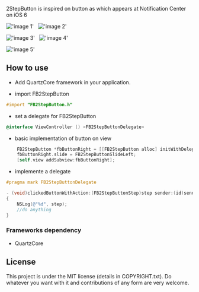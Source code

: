 2StepButton is inspired on button as which appears at Notification Center on iOS 6



!['image 1'](https://dl.dropboxusercontent.com/u/4586579/2stepbutton/1.PNG) &nbsp; !['image 2'](https://dl.dropboxusercontent.com/u/4586579/2stepbutton/2.PNG)


!['image 3'](https://dl.dropboxusercontent.com/u/4586579/2stepbutton/3.PNG) &nbsp; !['image 4'](https://dl.dropboxusercontent.com/u/4586579/2stepbutton/4.PNG)

!['image 5'](https://dl.dropboxusercontent.com/u/4586579/2stepbutton/5.PNG)



## How to use

* Add QuartzCore framework in your application.

* import FB2StepButton

```objective-c
#import "FB2StepButton.h"
```

* set a delegate for FB2StepButton

```objective-c
@interface ViewController () <FB2StepButtonDelegate>
```

* basic implementation of button on view

```objective-c
    FB2StepButton *fbButtonRight = [[FB2StepButton alloc] initWithDelegate:self position:CGPointMake(295, 5)];
    fbButtonRight.slide = FB2StepButtonSlideLeft;
    [self.view addSubview:fbButtonRight];
```

* implemente a delegate

```objective-c
#pragma mark FB2StepButtonDelegate

- (void)clickedButtonWithAction:(FB2StepButtonStep)step sender:(id)sender
{
    NSLog(@"%d", step);
    //do anything
}
```

### Frameworks dependency

* QuartzCore

## License

This project is under the MIT license (details in COPYRIGHT.txt). Do whatever you want with it and contributions of any form are very welcome.
